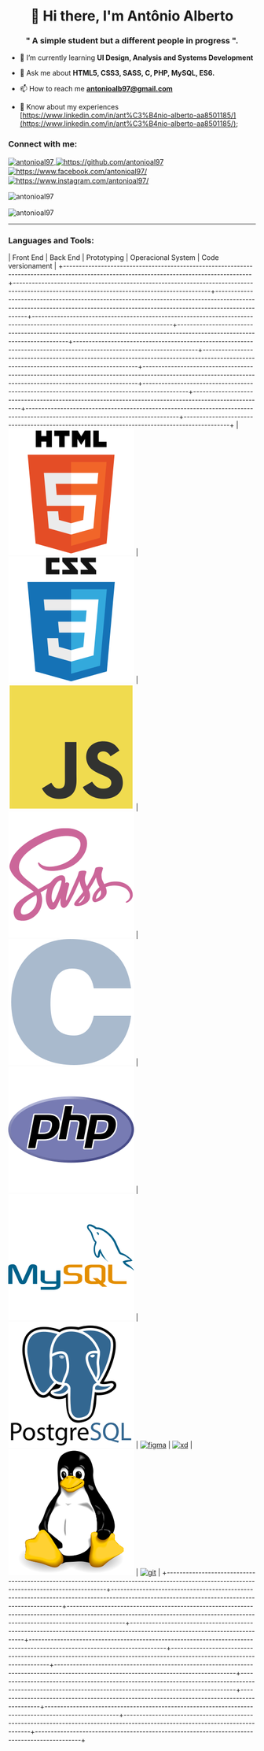 <!--
**antonioal97/antonioal97** is a ✨ _special_ ✨ repository because its `README.md` (this file) appears on your GitHub profile.

Here are some ideas to get you started:

- 🔭 I’m currently working on ...
- 🌱 I’m currently learning ...
- 👯 I’m looking to collaborate on ...
- 🤔 I’m looking for help with ...
- 💬 Ask me about ...
- 📫 How to reach me: ...
- 😄 Pronouns: ...
- ⚡ Fun fact: ...
-->
<h1 align="center">👋 Hi there, I'm Antônio Alberto</h1>
<h3 align="center">" A simple student but a different people in progress ".</h3>

<!--
![Anurag's github stats](https://github-readme-stats.vercel.app/api?username=anuraghazra&show_icons=true&theme=dracula)

<p><img align="center" src="https://github-readme-stats.vercel.app/api/top-langs?username=antonioal97&show_icons=true&locale=en&layout=compact&theme=dracula" alt="antonioal97" /></p>
-->

- 🌱 I’m currently learning **UI Design, Analysis and Systems Development**

- 💬 Ask me about **HTML5, CSS3, SASS, C, PHP, MySQL, ES6.**

- 📫 How to reach me **antonioalb97@gmail.com**

- 📄 Know about my experiences [https://www.linkedin.com/in/ant%C3%B4nio-alberto-aa8501185/](https://www.linkedin.com/in/ant%C3%B4nio-alberto-aa8501185/);

<h3 align="left">Connect with me:</h3>
<p align="left">
  <a href="https://twitter.com/antonioal97" target="blank">
    <img align="center" src="https://cdn.jsdelivr.net/npm/simple-icons@3.0.1/icons/twitter.svg" alt="antonioal97" height="30" width="40" />
  </a>
  <a href="https://linkedin.com/in/antônio-alberto-aa8501185/" target="blank">
    <img align="center" src="https://cdn.jsdelivr.net/npm/simple-icons@3.0.1/icons/linkedin.svg" alt="https://github.com/antonioal97" height="30" width="40" />
  </a>
  <a href="https://fb.com/antonioal97/" target="blank">
    <img align="center" src="https://cdn.jsdelivr.net/npm/simple-icons@3.0.1/icons/facebook.svg" alt="https://www.facebook.com/antonioal97/" height="30" width="40" />
  </a>
  <a href="https://instagram.com/antonioal97/" target="blank">
    <img align="center" src="https://cdn.jsdelivr.net/npm/simple-icons@3.0.1/icons/instagram.svg" alt="https://www.instagram.com/antonioal97/" height="30" width="40" />
  </a>
  <!--
  <a href="https://discord.gg/antonioal97#5673" target="blank">
    <img align="center" src="https://cdn.jsdelivr.net/npm/simple-icons@3.0.1/icons/discord.svg" alt="antonioal97#5673" height="30" width="40" />
  </a>
  -->
</p>
<p><img align="center" src="https://github-readme-stats.vercel.app/api/top-langs?username=antonioal97&show_icons=true&locale=en&layout=compact&theme=buefy" alt="antonioal97" /></p>  
<p><img align="center" src="https://github-readme-stats.vercel.app/api?username=anuraghazra&show_icons=true&theme=buefy" alt="antonioal97"/></p>

------------------------------

<h3>Languages and Tools:</h3>

|                                                                                                                                                                                                                                                                                            Front End                                                                                                                                                                                                                                                                                           | Back End                                                                                                                                                                                                                                                                                                                                                                                                                                                                                                                                         | Prototyping                                                                                                                                                                                      | Operacional System                                                                                                           | Code versionament                                                                          |
+-----------------------------------------------------------------------------------------------------------------------------------------+--------------------------------------------------------------------------------------------------------------------------------------------+------------------------------------------------------------------------------------------------------------------------------------------------------------------------------+--------------------------------------------------------------------------------------------------------------------------+-------------------------------------------------------------------------------------------------------------------------+---------------------------------------------------------------------------------------------------------------------+---------------------------------------------------------------------------------------------------------------------------------------+----------------------------------------------------------------------------------------------------------------------------------------------------------+--------------------------------------------------------------------------------------------+-----------------------------------------------------------------------------------------------------+------------------------------------------------------------------------------------------------------------------------------+--------------------------------------------------------------------------------------------+
| [![html5](https://raw.githubusercontent.com/devicons/devicon/master/icons/html5/html5-original-wordmark.svg)](https://www.w3.org/html/) | [![css3](https://raw.githubusercontent.com/devicons/devicon/master/icons/css3/css3-original-wordmark.svg)](https://www.w3schools.com/css/) | [![javascript](https://raw.githubusercontent.com/devicons/devicon/master/icons/javascript/javascript-original.svg)](https://developer.mozilla.org/en-US/docs/Web/JavaScript) | [![sass](https://raw.githubusercontent.com/devicons/devicon/master/icons/sass/sass-original.svg)](https://sass-lang.com) | [![c](https://raw.githubusercontent.com/devicons/devicon/master/icons/c/c-original.svg)](https://www.cprogramming.com/) | [![php](https://raw.githubusercontent.com/devicons/devicon/master/icons/php/php-original.svg)](https://www.php.net) | [![mysql](https://raw.githubusercontent.com/devicons/devicon/master/icons/mysql/mysql-original-wordmark.svg)](https://www.mysql.com/) | [![postgresql](https://raw.githubusercontent.com/devicons/devicon/master/icons/postgresql/postgresql-original-wordmark.svg)](https://www.postgresql.org) | [![figma](https://www.vectorlogo.zone/logos/figma/figma-icon.svg)](https://www.figma.com/) | [![xd](https://cdn.worldvectorlogo.com/logos/adobe-xd.svg)](https://www.adobe.com/products/xd.html) | [![linux](https://raw.githubusercontent.com/devicons/devicon/master/icons/linux/linux-original.svg)](https://www.linux.org/) | [![git](https://www.vectorlogo.zone/logos/git-scm/git-scm-icon.svg)](https://git-scm.com/) |
+-----------------------------------------------------------------------------------------------------------------------------------------+--------------------------------------------------------------------------------------------------------------------------------------------+------------------------------------------------------------------------------------------------------------------------------------------------------------------------------+--------------------------------------------------------------------------------------------------------------------------+-------------------------------------------------------------------------------------------------------------------------+---------------------------------------------------------------------------------------------------------------------+---------------------------------------------------------------------------------------------------------------------------------------+----------------------------------------------------------------------------------------------------------------------------------------------------------+--------------------------------------------------------------------------------------------+-----------------------------------------------------------------------------------------------------+------------------------------------------------------------------------------------------------------------------------------+--------------------------------------------------------------------------------------------+